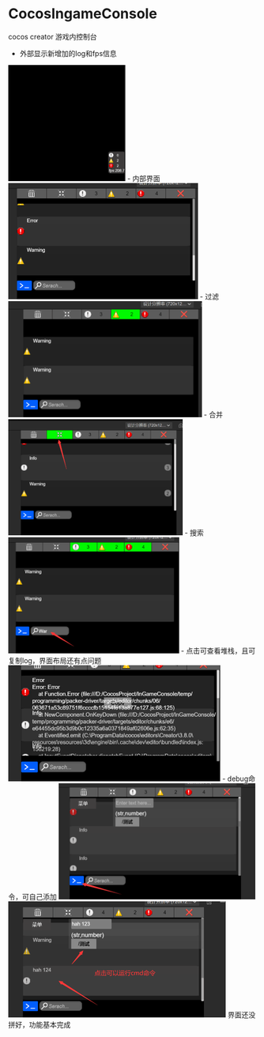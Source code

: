 # CocosIngameConsole

cocos creator 游戏内控制台

- 外部显示新增加的log和fps信息
<img height="235" src="imgs/newAdd.png" alt="screenshot" />
- 内部界面
<img height="235" src="imgs/neibu.png" alt="screenshot2" />
- 过滤
<img height="235" src="imgs/过滤.png" alt="screenshot2" />
- 合并
<img height="235" src="imgs/合并.png" alt="screenshot2" />
- 搜索
<img height="235" src="imgs/搜索.png" alt="screenshot2" />
- 点击可查看堆栈，且可复制log，界面布局还有点问题
<img height="235" src="imgs/点击查看堆栈且可以复制.png" alt="screenshot2" />
- debug命令，可自己添加
<img height="235" src="imgs/命令.png" alt="screenshot2" />
<img height="235" src="imgs/cmd.png" alt="screenshot2" />
界面还没拼好，功能基本完成
